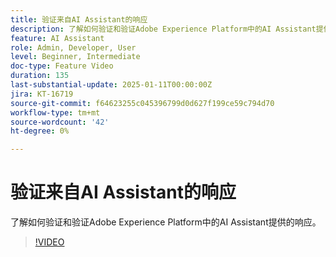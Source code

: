 ```yaml
---
title: 验证来自AI Assistant的响应
description: 了解如何验证和验证Adobe Experience Platform中的AI Assistant提供的响应。
feature: AI Assistant
role: Admin, Developer, User
level: Beginner, Intermediate
doc-type: Feature Video
duration: 135
last-substantial-update: 2025-01-11T00:00:00Z
jira: KT-16719
source-git-commit: f64623255c045396799d0d627f199ce59c794d70
workflow-type: tm+mt
source-wordcount: '42'
ht-degree: 0%

---
```



# 验证来自AI Assistant的响应

了解如何验证和验证Adobe Experience Platform中的AI Assistant提供的响应。

>[!VIDEO](https://video.tv.adobe.com/v/3441738/?learn=on&enablevpops)
